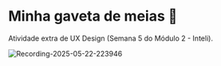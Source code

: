 # Minha gaveta de meias 🧦
Atividade extra de UX Design (Semana 5 do Módulo 2 - Inteli).

![Recording-2025-05-22-223946](https://github.com/user-attachments/assets/8e55d190-867b-429d-800a-a9db9ffb1b81)
